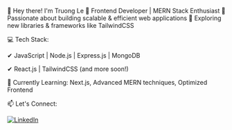 👋 Hey there! I'm Truong Le
🔹 Frontend Developer | MERN Stack Enthusiast
🔹 Passionate about building scalable & efficient web applications
🔹 Exploring new libraries & frameworks like TailwindCSS

💻 Tech Stack:

✔ JavaScript | Node.js | Express.js | MongoDB

✔ React.js | TailwindCSS (and more soon!)

🚀 Currently Learning: Next.js, Advanced MERN techniques, Optimized Frontend

📫 Let's Connect: 

[![LinkedIn](https://img.shields.io/badge/LinkedIn-0A66C2?style=for-the-badge&logo=linkedin&logoColor=white)](https://www.linkedin.com/in/phúc-trường-lê-726338356)


